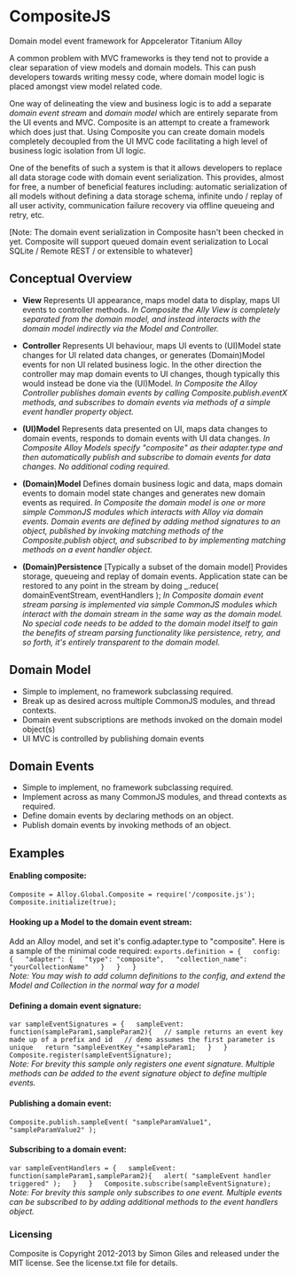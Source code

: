 # CompositeJS

Domain model event framework for Appcelerator Titanium Alloy

A common problem with MVC frameworks is they tend not to provide a clear separation of view models and domain models.  This can push developers towards writing messy code, where domain model logic is placed amongst view model related code.  

One way of delineating the view and business logic is to add a separate *domain event stream* and *domain model* which are entirely separate from the UI events and MVC. Composite is an attempt to create a framework which does just that. Using Composite you can create domain models completely decoupled from the UI MVC code facilitating a high level of business logic isolation from UI logic.

One of the benefits of such a system is that it allows developers to replace all data storage code with domain event serialization.  This provides, almost for free, a number of beneficial features including: automatic serialization of all models without defining a data storage schema, infinite undo / replay of all user activity, communication failure recovery via offline queueing and retry, etc.

[Note: The domain event serialization in Composite hasn't been checked in yet.  Composite will support queued domain event serialization to Local SQLite / Remote REST / or extensible to whatever]

## Conceptual Overview
* **View** Represents UI appearance, maps model data to display, maps UI events to controller methods.  *In Composite the Ally View is completely separated from the domain model, and instead interacts with the domain model indirectly via the Model and Controller.*

* **Controller** Represents UI behaviour, maps UI events to (UI)Model state changes for UI related data changes, or generates (Domain)Model events for non UI related business logic.  In the other direction the controller may map domain events to UI changes, though typically this would instead be done via the (UI)Model.  *In Composite the Alloy Controller publishes domain events by calling Composite.publish.eventX methods, and subscribes to domain events via methods of a simple event handler property object.*

* **(UI)Model** Represents data presented on UI, maps data changes to domain events, responds to domain events with UI data changes. *In Composite Alloy Models specify "composite" as their adapter.type and then automatically publish and subscribe to domain events for data changes.  No additional coding required.*

* **(Domain)Model** Defines domain business logic and data, maps domain events to domain model state changes and generates new domain events as required. *In Composite the domain model is one or more simple CommonJS modules which interacts with Alloy via domain events. Domain events are defined by adding method signatures to an object, published by invoking matching methods of the Composite.publish object, and subscribed to by implementing matching methods on a event handler object.*

* **(Domain)Persistence** [Typically a subset of the domain model] Provides storage, queueing and replay of domain events.  Application state can be restored to any point in the stream by doing _.reduce( domainEventStream, eventHandlers );  *In Composite domain event stream parsing is implemented via simple CommonJS modules which interact with the domain stream in the same way as the domain model.  No special code needs to be added to the domain model itself to gain the benefits of stream parsing functionality like persistence, retry, and so forth, it's entirely transparent to the domain model.*

## Domain Model
* Simple to implement, no framework subclassing required.
* Break up as desired across multiple CommonJS modules, and thread contexts.
* Domain event subscriptions are methods invoked on the domain model object(s)
* UI MVC is controlled by publishing domain events

## Domain Events
* Simple to implement, no framework subclassing required.
* Implement across as many CommonJS modules, and thread contexts as required.
* Define domain events by declaring methods on an object.
* Publish domain events by invoking methods of an object.

## Examples

#### Enabling composite:
`
    	Composite = Alloy.Global.Composite = require('/composite.js');  
    	Composite.initialize(true);  
`

#### Hooking up a Model to the domain event stream:
Add an Alloy model, and set it's config.adapter.type to "composite".  Here is a sample of the minimal code required:
`
    	exports.definition = {  
    		config: {  
    			"adapter": {  
    				"type": "composite",  
    				"collection_name": "yourCollectionName"  
    			}  
    		}  
    	}  
`  
*Note: You may wish to add column definitions to the config, and extend the Model and Collection in the normal way for a model*	

#### Defining a domain event signature:
`
    	var sampleEventSignatures = {  
    		sampleEvent: function(sampleParam1,sampleParam2){  
    			// sample returns an event key made up of a prefix and id  
    			// demo assumes the first parameter is unique  
    			return "sampleEventKey_"+sampleParam1;  
    		}  
    	}  
    	Composite.register(sampleEventSignature);  
`  
*Note: For brevity this sample only registers one event signature.  Multiple methods can be added to the event signature object to define multiple events.*

#### Publishing a domain event:
`
    	Composite.publish.sampleEvent( "sampleParamValue1", "sampleParamValue2" );  
`

#### Subscribing to a domain event:
`
    	var sampleEventHandlers = {  
    		sampleEvent: function(sampleParam1,sampleParam2){  
    			alert( "sampleEvent handler triggered" );  
    		}  
    	}  
    	Composite.subscribe(sampleEventSignature);  
`  
*Note: For brevity this sample only subscribes to one event.  Multiple events can be subscribed to by adding additional methods to the event handlers object.*

### Licensing

Composite is Copyright 2012-2013 by Simon Giles and released under the MIT license.  See the license.txt file for details.
